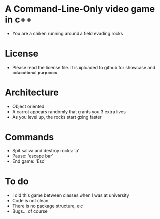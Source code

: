# A Command-Line-Only video game in c++
* You are a chiken running around a field evading rocks
# License
* Please read the license file. It is uploaded to github for showcase and educational purposes
# Architecture 
* Object oriented
* A carrot appears randomly that grants you 3 extra lives
* As you level up, the rocks start going faster 
# Commands
* Spit saliva and destroy rocks: 'a'
* Pause: 'escape bar'
* End game: 'Esc'
# To do
* I did this game between classes when I was at university
* Code is not clean
* There is no package structure, etc
* Bugs... of course